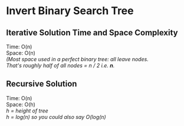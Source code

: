 # Invert Binary Search Tree
## Iterative Solution Time and Space Complexity
Time: O(n)</br>
Space: O(n)<br/>
*(Most space used in a perfect binary tree: all leave nodes.<br/>
That's roughly half of all nodes = n / 2 i.e. **n**.*

## Recursive Solution
Time: O(n)</br>
Space: O(h)</br>
*h = height of tree</br>
h = log(n) so you could also say O(log(n)*

